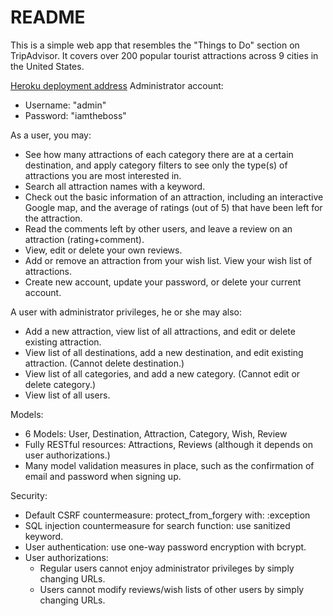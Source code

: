 # README

This is a simple web app that resembles the "Things to Do" section on TripAdvisor. It covers over 200 popular tourist attractions across 9 cities in the United States.

[Heroku deployment address]()
Administrator account:
* Username: "admin"
* Password: "iamtheboss"

As a user, you may:
* See how many attractions of each category there are at a certain destination, and apply category filters to see only the type(s) of attractions you are most interested in.
* Search all attraction names with a keyword.
* Check out the basic information of an attraction, including an interactive Google map, and the average of ratings (out of 5) that have been left for the attraction.
* Read the comments left by other users, and leave a review on an attraction (rating+comment).
* View, edit or delete your own reviews.
* Add or remove an attraction from your wish list. View your wish list of attractions.
* Create new account, update your password, or delete your current account.

A user with administrator privileges, he or she may also:
* Add a new attraction, view list of all attractions, and edit or delete existing attraction.
* View list of all destinations, add a new destination, and edit existing attraction. (Cannot delete destination.)
* View list of all categories, and add a new category. (Cannot edit or delete category.)
* View list of all users.

Models:
* 6 Models: User, Destination, Attraction, Category, Wish, Review
* Fully RESTful resources: Attractions, Reviews (although it depends on user authorizations.)
* Many model validation measures in place, such as the confirmation of email and password when signing up.

Security:
* Default CSRF countermeasure: protect_from_forgery with: :exception
* SQL injection countermeasure for search function: use sanitized keyword.
* User authentication: use one-way password encryption with bcrypt.
* User authorizations:
  * Regular users cannot enjoy administrator privileges by simply changing URLs.
  * Users cannot modify reviews/wish lists of other users by simply changing URLs.
